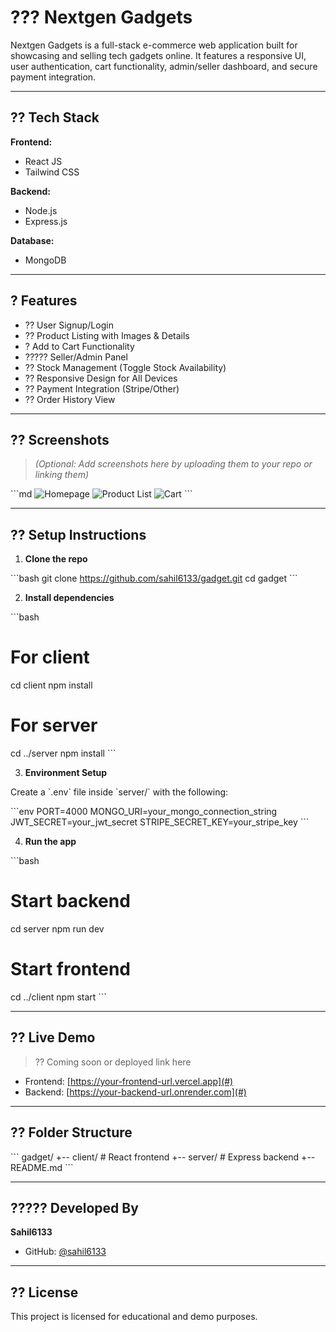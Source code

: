 # ??? Nextgen Gadgets

Nextgen Gadgets is a full-stack e-commerce web application built for showcasing and selling tech gadgets online. It features a responsive UI, user authentication, cart functionality, admin/seller dashboard, and secure payment integration.

---

## ?? Tech Stack

**Frontend:**
- React JS
- Tailwind CSS

**Backend:**
- Node.js
- Express.js

**Database:**
- MongoDB

---

## ? Features

- ?? User Signup/Login  
- ?? Product Listing with Images & Details  
- ? Add to Cart Functionality  
- ????? Seller/Admin Panel  
- ?? Stock Management (Toggle Stock Availability)  
- ?? Responsive Design for All Devices  
- ?? Payment Integration (Stripe/Other)  
- ?? Order History View  

---

## ?? Screenshots

> *(Optional: Add screenshots here by uploading them to your repo or linking them)*

\`\`\`md
![Homepage](screenshots/homepage.png)
![Product List](screenshots/products.png)
![Cart](screenshots/cart.png)
\`\`\`

---

## ?? Setup Instructions

1. **Clone the repo**

\`\`\`bash
git clone https://github.com/sahil6133/gadget.git
cd gadget
\`\`\`

2. **Install dependencies**

\`\`\`bash
# For client
cd client
npm install

# For server
cd ../server
npm install
\`\`\`

3. **Environment Setup**

Create a \`.env\` file inside \`server/\` with the following:

\`\`\`env
PORT=4000
MONGO_URI=your_mongo_connection_string
JWT_SECRET=your_jwt_secret
STRIPE_SECRET_KEY=your_stripe_key
\`\`\`

4. **Run the app**

\`\`\`bash
# Start backend
cd server
npm run dev

# Start frontend
cd ../client
npm start
\`\`\`

---

## ?? Live Demo

> ?? Coming soon or deployed link here

- Frontend: [https://your-frontend-url.vercel.app](#)
- Backend: [https://your-backend-url.onrender.com](#)

---

## ?? Folder Structure

\`\`\`
gadget/
+-- client/          # React frontend
+-- server/          # Express backend
+-- README.md
\`\`\`

---

## ????? Developed By

**Sahil6133**

- GitHub: [@sahil6133](https://github.com/sahil6133)

---

## ?? License

This project is licensed for educational and demo purposes.
